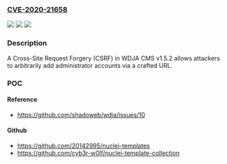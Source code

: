 ### [CVE-2020-21658](https://cve.mitre.org/cgi-bin/cvename.cgi?name=CVE-2020-21658)
![](https://img.shields.io/static/v1?label=Product&message=n%2Fa&color=blue)
![](https://img.shields.io/static/v1?label=Version&message=n%2Fa&color=blue)
![](https://img.shields.io/static/v1?label=Vulnerability&message=n%2Fa&color=brighgreen)

### Description

A Cross-Site Request Forgery (CSRF) in WDJA CMS v1.5.2 allows attackers to arbitrarily add administrator accounts via a crafted URL.

### POC

#### Reference
- https://github.com/shadoweb/wdja/issues/10

#### Github
- https://github.com/20142995/nuclei-templates
- https://github.com/cyb3r-w0lf/nuclei-template-collection

